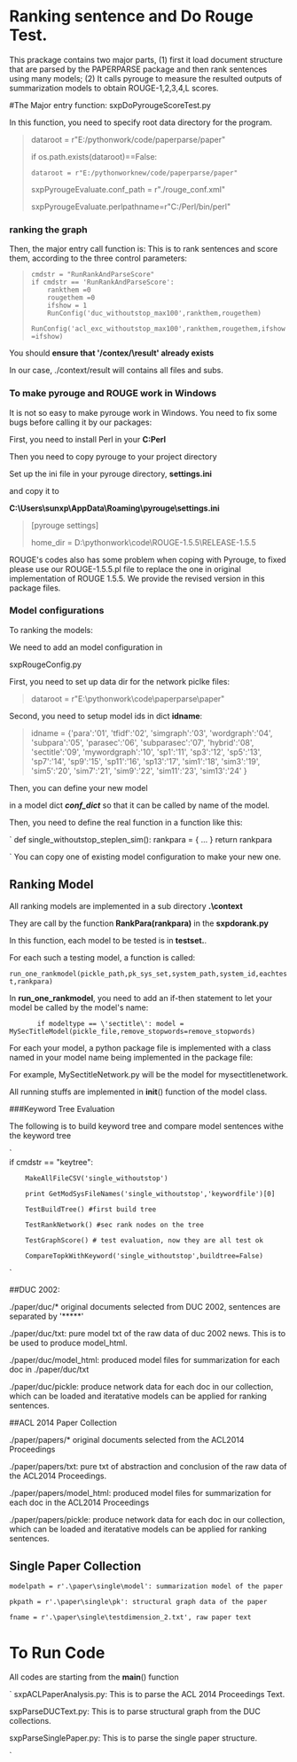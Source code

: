 # Ranking sentence and Do Rouge Test.

This prackage contains two major parts, (1) first it load document structure that are parsed by the PAPERPARSE package and then rank sentences using many models; (2) It calls pyrouge to measure the resulted outputs of summarization models to obtain ROUGE-1,2,3,4,L scores.

#The Major entry function:
sxpDoPyrougeScoreTest.py

In this function, you need to specify root data directory for the program.

> dataroot = r"E:/pythonwork/code/paperparse/paper"
> 
> if os.path.exists(dataroot)==False:
> 
>     dataroot = r"E:/pythonworknew/code/paperparse/paper"
> 
> sxpPyrougeEvaluate.conf_path = r"./rouge_conf.xml"
> 
> sxpPyrougeEvaluate.perlpathname=r"C:/Perl/bin/perl"
> 
> 

### ranking the graph

Then, the major entry call function is:
This is to rank sentences and score them, according to the three control parameters: 

>     cmdstr = "RunRankAndParseScore"
>     if cmdstr == 'RunRankAndParseScore':
>         rankthem =0
>         rougethem =0
>         ifshow = 1
>         RunConfig('duc_withoutstop_max100',rankthem,rougethem)
>         RunConfig('acl_exc_withoutstop_max100',rankthem,rougethem,ifshow =ifshow)
> 
> 

You should **ensure that '/contex/\result' already exists**

In our case, ./context/result will contains all files and subs.

### To make pyrouge and ROUGE work in Windows

It is not so easy to make pyrouge work in Windows. You need to fix some bugs before calling it by our packages:

First, you need to install Perl in your <b>C:Perl</b>

Then you need to copy pyrouge to your project directory

Set up the ini file in your pyrouge directory, <b>settings.ini</b>

and copy it to 

<b>C:\\Users\\sunxp\\AppData\\Roaming\\pyrouge\\settings.ini</b>

>[pyrouge settings]
>
>home_dir = D:\\pythonwork\\code\\ROUGE-1.5.5\\RELEASE-1.5.5

ROUGE's codes also has some problem when coping with Pyrouge, to fixed please use our ROUGE-1.5.5.pl file to replace the one in original implementation of ROUGE 1.5.5. We provide the revised version in this package files.


###  Model configurations

To ranking the models:

We need to add an model configuration in 

sxpRougeConfig.py

First, you need to set up data dir for the network piclke files:

> dataroot = r"E:\\pythonwork\\code\\paperparse\\paper"
> 

Second, you need to setup model ids in dict <b>idname</b>:

> idname = {'para':'01',
>     'tfidf':'02',
>     'simgraph':'03',
>     'wordgraph':'04',
>     'subpara':'05',
>     'parasec':'06',
>     'subparasec':'07',
>     'hybrid':'08',
>     'sectitle':'09',
>     'mywordgraph':'10',
>     'sp1':'11',
>     'sp3':'12',
>     'sp5':'13',
>     'sp7':'14',
>     'sp9':'15',
>     'sp11':'16',
>     'sp13':'17',
>     'sim1':'18',
>     'sim3':'19',
>     'sim5':'20',
>     'sim7':'21',
>     'sim9':'22',
>     'sim11':'23',
>     'sim13':'24'
> }

Then, you can define your new model

in a model dict <i><b>conf_dict</b></i> so that it can be called by name of the model.

Then, you need to define the real function in a function like this:

`
def single_withoutstop_steplen_sim():
    rankpara = {
    ...
    }
    return rankpara

`
You can copy one of existing model configuration to make your new one.

## Ranking Model

All ranking models are implemented in a sub directory <b>.\\context</b>

They are call by the function <b>RankPara(rankpara)</b> in the <b>sxpdorank.py </b>

In this function, each model to be tested is in <b>testset.</b>.

For each such a testing model, a function is called:

`
run_one_rankmodel(pickle_path,pk_sys_set,system_path,system_id,eachtest,rankpara)
`

In <b>run_one_rankmodel</b>, you need to add an if-then statement to let your model be called by the model's name:

`        if modeltype == \'sectitle\':
            model = MySecTitleModel(pickle_file,remove_stopwords=remove_stopwords)
`

For each your model, a python package file is implemented with a class named in your model name being implemented in the package file:

For example, MySectitleNetwork.py will be the model for mysectitlenetwork. 

All running stuffs are implemented in __init__() function of the model class.


###Keyword Tree Evaluation

The following is to build keyword tree and compare model sentences withe the keyword tree

`    
    if cmdstr == "keytree":

        MakeAllFileCSV('single_withoutstop')

        print GetModSysFileNames('single_withoutstop','keywordfile')[0]

        TestBuildTree() #first build tree

        TestRankNetwork() #sec rank nodes on the tree

        TestGraphScore() # test evaluation, now they are all test ok

        CompareTopkWithKeyword('single_withoutstop',buildtree=False)
`


##DUC 2002:

./paper/duc/* original documents selected from DUC 2002, sentences are separated by '*****'

./paper/duc/txt: pure model txt of the raw data of duc 2002 news. This is to be used to produce model_html.

./paper/duc/model_html: produced model files for summarization for each doc in ./paper/duc/txt

./paper/duc/pickle: produce network data for each doc in our collection, which can be loaded and iteratative models can be applied for ranking sentences.

##ACL 2014 Paper Collection

./paper/papers/* original documents selected from the ACL2014 Proceedings

./paper/papers/txt: pure txt of abstraction and conclusion of the raw data of the ACL2014 Proceedings.

./paper/papers/model_html: produced model files for summarization for each doc in  the ACL2014 Proceedings

./paper/papers/pickle: produce network data for each doc in our collection, which can be loaded and iteratative models can be applied for ranking sentences.

## Single Paper Collection

    modelpath = r'.\paper\single\model': summarization model of the paper

    pkpath = r'.\paper\single\pk': structural graph data of the paper

    fname = r'.\paper\single\testdimension_2.txt', raw paper text


# To Run Code

All codes are starting from the __main__() function

`
sxpACLPaperAnalysis.py: This is to parse the ACL 2014 Proceedings Text.

sxpParseDUCText.py: This is to parse structural graph from the DUC collections.

sxpParseSinglePaper.py: This is to parse the single paper structure.

`


